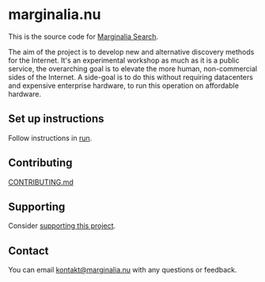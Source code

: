 # marginalia.nu

This is the source code for [Marginalia Search](https://search.marginalia.nu). 

The aim of the project is to develop new and alternative discovery methods for the Internet. 
It's an experimental workshop as much as it is a public service, the overarching goal is to
elevate the more human, non-commercial sides of the Internet. A side-goal is to do this without
requiring datacenters and expensive enterprise hardware, to run this operation on affordable hardware.

## Set up instructions

Follow instructions in [run](run/).

## Contributing

[CONTRIBUTING.md](CONTRIBUTING.md)

## Supporting

Consider [supporting this project](https://memex.marginalia.nu/projects/edge/supporting.gmi).

## Contact

You can email <kontakt@marginalia.nu> with any questions or feedback.

